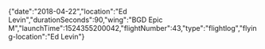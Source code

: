 {"date":"2018-04-22","location":"Ed Levin","durationSeconds":90,"wing":"BGD Epic M","launchTime":1524355200042,"flightNumber":43,"type":"flightlog","flying-location":"Ed Levin"}
